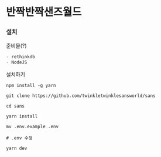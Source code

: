 # 반짝반짝샌즈월드

### 설치

준비물(?)

```markdown
- rethinkdb
- NodeJS
```

설치하기

```shell
npm install -g yarn

git clone https://github.com/twinkletwinklesansworld/sans

cd sans

yarn install

mv .env.example .env

# .env 수정

yarn dev
```
